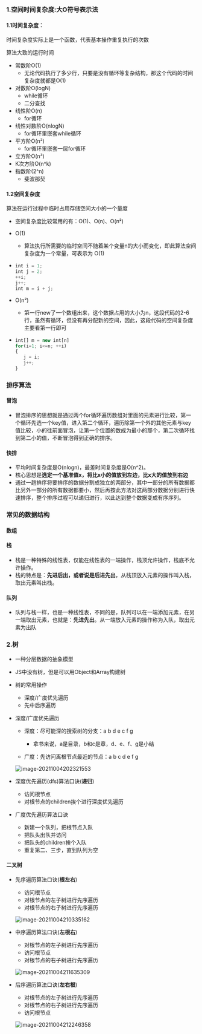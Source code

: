 ### 1.空间时间复杂度:大O符号表示法

#### 1.1时间复杂度：

时间复杂度实际上是一个函数，代表基本操作重复执行的次数

算法大致的运行时间

- 常数阶O(1)
  - 无论代码执行了多少行，只要是没有循环等复杂结构，那这个代码的时间复杂度就都是O(1)
- 对数阶O(logN)
  - while循环
  - 二分查找
- 线性阶O(n)
  - for循环
- 线性对数阶O(nlogN)
  - for循环里嵌套while循环
- 平方阶O(n²)
  - for循环里嵌套一层for循环
- 立方阶O(n³)
- K次方阶O(n^k)
- 指数阶(2^n)
  - 斐波那契

#### 1.2空间复杂度

算法在运行过程中临时占用存储空间大小的一个量度

- 空间复杂度比较常用的有：O(1)、O(n)、O(n²)

- O(1)

  - 算法执行所需要的临时空间不随着某个变量n的大小而变化，即此算法空间复杂度为一个常量，可表示为 O(1)

- ```js
  int i = 1;
  int j = 2;
  ++i;
  j++;
  int m = i + j;
  ```

- O(n²)

  - 第一行new了一个数组出来，这个数据占用的大小为n，这段代码的2-6行，虽然有循环，但没有再分配新的空间，因此，这段代码的空间复杂度主要看第一行即可

- ```js
  int[] m = new int[n]
  for(i=1; i<=n; ++i)
  {
     j = i;
     j++;
  }
  ```

### 排序算法

#### 冒泡

- 冒泡排序的思想就是通过两个for循环遍历数组对里面的元素进行比较，第一个循环先选一个key值，进入第二个循环，遍历除第一个外的其他元素与key值比较，小的往前面冒泡，让第一个位置的数成为最小的那个，第二次循环找到第二小的值，不断冒泡得到正确的排序。

#### 快排

- 平均时间复杂度是O(nlogn)，最差时间复杂度是O(n^2)。
- 核心思想是**选定一个基准值x，将比x小的值放到左边，比x大的值放到右边**
- 通过一趟排序将要排序的数据分割成独立的两部分，其中一部分的所有数据都比另外一部分的所有数据都要小，然后再按此方法对这两部分数据分别进行快速排序，整个排序过程可以递归进行，以此达到整个数据变成有序序列。

### 常见的数据结构

#### 数组

#### 栈

- 栈是一种特殊的线性表，仅能在线性表的一端操作，栈顶允许操作，栈底不允许操作。
-  栈的特点是：**先进后出，或者说是后进先出**，从栈顶放入元素的操作叫入栈，取出元素叫出栈。

#### 队列

- 队列与栈一样，也是一种线性表，不同的是，队列可以在一端添加元素，在另一端取出元素，也就是：**先进先出**。从一端放入元素的操作称为入队，取出元素为出队

### 2.树

- 一种分层数据的抽象模型
- JS中没有树，但是可以用Object和Array构建树
- 树的常用操作
  - 深度/广度优先遍历
  - 先中后序遍历

- 深度/广度优先遍历

  - 深度：尽可能深的搜索树的分支：a b d e c f g
    - 拿书来说，a是目录，b和c是章，d、e、f、g是小结

  - 广度：先访问离根节点最近的节点：a b c d e f g

  ![image-20211004202321553](C:\Users\11594\AppData\Roaming\Typora\typora-user-images\image-20211004202321553.png)

- 深度优先遍历(dfs)算法口诀(**递归**)
  - 访问根节点
  - 对根节点的children挨个进行深度优先遍历

- 广度优先遍历算法口诀
  - 新建一个队列，把根节点入队
  - 把队头出队并访问
  - 把队头的children挨个入队
  - 重复第二、三步，直到队列为空

#### 二叉树

- 先序遍历算法口诀(**根左右**)

  - 访问根节点
  - 对根节点的左子树进行先序遍历
  - 对根节点的右子树进行先序遍历

  ![image-20211004210335162](C:\Users\11594\AppData\Roaming\Typora\typora-user-images\image-20211004210335162.png)

- 中序遍历算法口诀(**左根右**)

  - 对根节点的左子树进行先序遍历
  - 访问根节点
  - 对根节点的右子树进行先序遍历

  ![image-20211004211635309](C:\Users\11594\AppData\Roaming\Typora\typora-user-images\image-20211004211635309.png)

- 后序遍历算法口诀(**左右根**)

  - 对根节点的左子树进行先序遍历
  - 对根节点的右子树进行先序遍历
  - 访问根节点

  ![image-20211004212246358](C:\Users\11594\AppData\Roaming\Typora\typora-user-images\image-20211004212246358.png)


